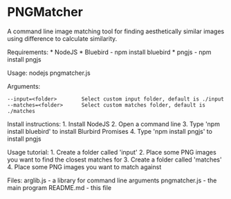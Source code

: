 # PNGMatcher
A command line image matching tool for finding aesthetically similar images using difference to calculate similarity.

Requirements:
	* NodeJS
	* Bluebird - npm install bluebird
	* pngjs - npm install pngjs
	
Usage:
	nodejs pngmatcher.js 

Arguments:

	--input=<folder>		Select custom input folder, default is ./input
	--matches=<folder>		Select custom matches folder, default is ./matches
	
Install instructions:
	1. Install NodeJS
	2. Open a command line
	3. Type 'npm install bluebird' to install Blurbird Promises
	4. Type 'npm install pngjs' to install pngjs

Usage tutorial:
	1. Create a folder called 'input'
	2. Place some PNG images you want to find the closest matches for
	3. Create a folder called 'matches'
	4. Place some PNG images you want to match against

Files:
	arglib.js		- a library for command line arguments
	pngmatcher.js	- the main program
	README.md	- this file
